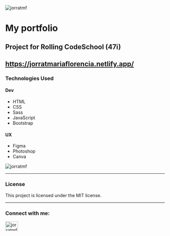 <p align="left"> <img src="https://komarev.com/ghpvc/?username=jorratmf&label=Profile%20views&color=0e75b6&style=flat" alt="jorratmf" /> </p>

# My portfolio

## Project for Rolling CodeSchool (47i)

## https://jorratmariaflorencia.netlify.app/

### Technologies Used

#### Dev
- HTML
- CSS
- Sass
- JavaScript
- Bootstrap

#### UX
- Figma
- Photoshop
- Canva

<p><img align="center" src="https://github-readme-stats.vercel.app/api/top-langs?username=jorratmf&show_icons=true&locale=en&layout=compact" alt="jorratmf" /></p>

---
### License
This project is licensed under the MIT license.

---
<h3 align="left">Connect with me:</h3>
<p align="left">
<a href="https://linkedin.com/in/jorratmf" target="blank"><img align="center" src="https://raw.githubusercontent.com/rahuldkjain/github-profile-readme-generator/master/src/images/icons/Social/linked-in-alt.svg" alt="jorratmf" height="30" width="40" /></a>
</p>
